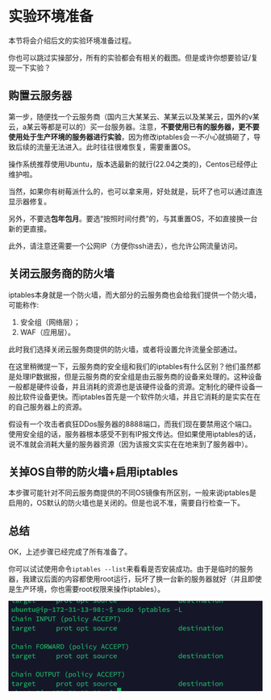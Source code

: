 # 实验环境准备

本节将会介绍后文的实验环境准备过程。

你也可以跳过实操部分，所有的实验都会有相关的截图。但是或许你想要验证/复现一下实验？

## 购置云服务器

第一步，随便找一个云服务商（国内三大某某云、某某云以及某某云，国外的v某云，a某云等都是可以的）买一台服务器。注意，**不要使用已有的服务器，更不要使用处于生产环境的服务器进行实验**，因为修改iptables会*一不小心*就搞砸了，导致后续的流量无法进入。此时往往很难恢复，需要重置OS。

操作系统推荐使用Ubuntu，版本选最新的就行(22.04之类的)，Centos已经停止维护啦。

当然，如果你有树莓派什么的，也可以拿来用，好处就是，玩坏了也可以通过直连显示器修复。

另外，不要选**包年包月**。要选“按照时间付费”的，与其重置OS，不如直接换一台新的更直接。

此外，请注意还需要一个公网IP（方便你ssh进去），也允许公网流量访问。

## 关闭云服务商的防火墙

iptables本身就是一个防火墙，而大部分的云服务商也会给我们提供一个防火墙，可能称作:
1. 安全组（网络层）；
2. WAF（应用层）。

此时我们选择关闭云服务商提供的防火墙，或者将设置允许流量全部通过。

在这里稍微提一下，云服务商的安全组和我们的iptables有什么区别？他们虽然都是处理IP数据报，但是云服务商的安全组是由云服务商的设备来处理的。这种设备一般都是硬件设备，并且消耗的资源也是该硬件设备的资源。定制化的硬件设备一般比软件设备更快。而iptables首先是一个软件防火墙，并且它消耗的是实实在在的自己服务器上的资源。

假设有一个攻击者疯狂DDos服务器的8888端口，而我们现在要禁用这个端口。使用安全组的话，服务器根本感受不到有IP报文传达。但如果使用iptables的话，说不准就会消耗大量的服务器资源（因为该报文实实在在地来到了服务器中）。

## 关掉OS自带的防火墙+启用iptables

本步骤可能针对不同云服务商提供的不同OS镜像有所区别，一般来说iptables是启用的，OS默认的防火墙也是关闭的。但是也说不准，需要自行检查一下。


## 总结

OK，上述步骤已经完成了所有准备了。

你可以试试使用命令`iptables --list`来看看是否安装成功。由于是临时的服务器，我建议后面的内容都使用root运行，玩坏了换一台新的服务器就好（并且即使是生产环境，你也需要root权限来操作iptables）。

![](./images/iptables-1.png)
